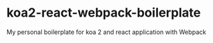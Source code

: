 # koa2-react-webpack-boilerplate
My personal boilerplate for koa 2 and react application with Webpack
